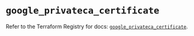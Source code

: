 # `google_privateca_certificate`

Refer to the Terraform Registry for docs: [`google_privateca_certificate`](https://registry.terraform.io/providers/hashicorp/google-beta/5.17.0/docs/resources/google_privateca_certificate).
